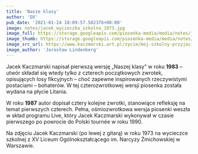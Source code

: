```yaml
---
title: 'Nasze klasy'
author: 'DX'
pub_date: '2021-01-24 18:09:57.582376+00:00'
image: notes/jacek_wycieczka_szkolna_1973.jpg
image_full: https://storage.googleapis.com/piosenka-media/media/notes/jacek_wycieczka_szkolna_1973.jpg
image_thumb: https://storage.googleapis.com/piosenka-media/media/notes/jacek_wycieczka_szkolna_1973.jpg.0x300_q85_upscale.jpg
image_src_url: https://www.kaczmarski.art.pl/zycie/moj-szkolny-przyjaciel-wspomnienie-o-jacku-kaczmarskim/
image_author: 'Jarosław Lindenberg'
---
```


Jacek Kaczmarski napisał pierwszą wersję „Naszej klasy” w roku **1983** – utwór składał się wtedy tylko z czterech początkowych zwrotek, opisujących losy fikcyjnych – choć zapewne inspirowanych rzeczywistymi postaciami – bohaterów. W tej czterozwrotkowej wersji piosenka została wydana na płycie Litania.

W roku **1987** autor dopisał cztery kolejne zwrotki, stanowiące refleksję na temat pierwszych czterech. Pełna, ośmiozwrotkowa wersja piosenki weszła w skład programu Live, który Jacek Kaczmarski wykonywał w czasie pierwszego po powrocie do Polski tournée w roku 1990.

Na zdjęciu Jacek Kaczmarski \(po lewej z gitarą\) w roku 1973 na wycieczce szkolnej z XV Liceum Ogólnokształcącego im. Narcyzy Żmichowskiej w Warszawie.